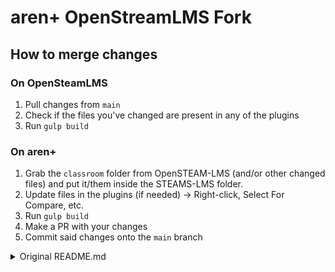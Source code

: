 # aren+ OpenStreamLMS Fork

## How to merge changes

### On OpenSteamLMS

1. Pull changes from `main`
2. Check if the files you've changed are present in any of the plugins
3. Run `gulp build`
 
### On aren+

1. Grab the `classroom` folder from OpenSTEAM-LMS (and/or other changed files) and put it/them inside the STEAMS-LMS folder.  
2. Update files in the plugins (if needed) -> Right-click, Select For Compare, etc.
3. Run `gulp build`
4. Make a PR with your changes
5. Commit said changes onto the `main` branch

<details>
<summary>Original README.md</summary>



# French
OpenSTEAM LMS est un module de gestion de classe (LMS en anglais) co-développé par Vittascience et Cabrilog, qui vous est proposé sur les plateformes [vittascience.com](https://fr.vittascience.com) et [cabri.com](https://cabri.com/fr/) sous forme de service Cloud.

[![Slack Badge](https://img.shields.io/badge/Slack-4A154B?style=for-the-badge&logo=slack&logoColor=white)](https://join.slack.com/t/opensteamlms/shared_invite/zt-vte7c70i-ISGyg~OpWqFrodMlSVOkXg)

![Vittascience-Cabri-FR](https://user-images.githubusercontent.com/36603099/115318825-d7003b80-a17e-11eb-89e6-2884b40bef60.jpg)

OpenSTEAM LMS a bénéficié du soutien du Ministère de l'Éducation Nationale via [le dispositif Édu-up](https://eduscol.education.fr/1603/le-dispositif-edu).
 
Il est également possible de déployer ce LMS par soi-même, en dupliquant le code source ci-dessus. Celui-ci est libre, disponible [sous licence AGPL-3.0](https://www.gnu.org/licenses/agpl-3.0.fr.html).

Le LMS a été pensé de façon modulaire, avec un cœur flexible pour de nombreux usages et un système de plugins permettant d’ajouter des fonctionnalités avancées ou de modifier l’apparence.

Vous souhaitez contribuer ? Votre aide est précieuse à de nombreux niveaux, que ce soit pour faire remonter des problèmes ou des idées, apporter des éléments de traduction, créer un thème ou un plugin personnalisé.

N’hésitez pas à contacter l’équipe [Vittascience](mailto:contact@vittascience.com) ou [Cabri](mailto:contact@cabri.com) pour toute question.

# English
OpenSTEAM LMS is a Learning Management System (LMS) co-developed by Vittascience and Cabrilog, which is offered to you on the [vittascience.com](https://en.vittascience.com) and [cabri.com](https://cabri.com/en/) platforms as a Cloud service.

[![Slack Badge](https://img.shields.io/badge/Slack-4A154B?style=for-the-badge&logo=slack&logoColor=white)](https://join.slack.com/t/opensteamlms/shared_invite/zt-vte7c70i-ISGyg~OpWqFrodMlSVOkXg)

![Vittascience-Cabri-EN](https://user-images.githubusercontent.com/36603099/115319277-b2589380-a17f-11eb-9f17-2bbfbd4b227c.jpg)

OpenSTEAM LMS benefited from the support of the French Ministry of National Education through [the Édu-up program](https://eduscol.education.fr/1603/le-dispositif-edu).
 
You can also deploy this LMS on your own, by duplicating the source code above. This one is free, available [under the AGPL-3.0 license](https://www.gnu.org/licenses/agpl-3.0.en.html).

The LMS has been designed in a modular fashion, with a flexible core for many uses and a system of plugins to add advanced features or modify the appearance.

Do you want to contribute? Your help is invaluable on many levels, whether it is to raise problems or ideas, to provide translation elements, to create a theme or a custom plugin:

Please do not hesitate to contact the team [Vittascience](mailto:contact@vittascience.com) or [Cabri](mailto:contact@cabri.com) for any questions.


# OpenSTEAM LMS use tutorial

You can find the LMS tutorial on [a video on Youtube](https://www.youtube.com/watch?v=rN3hhDZCRMc) (In french)

# How to setup project environment

1. [Clone the repository](https://github.com/vittascience/OpenSTEAM-LMS#clone-the-repository)
2. [.env file creation](https://github.com/vittascience/OpenSTEAM-LMS#env-file-creation)
3. [VirtualHost Setup](https://github.com/vittascience/OpenSTEAM-LMS#virtualhost-setup)
4. [Dependencies](https://github.com/vittascience/OpenSTEAM-LMS#dependencies)
5. [Database setup](https://github.com/vittascience/OpenSTEAM-LMS#database-setup)
6. [Build](https://github.com/vittascience/OpenSTEAM-LMS#build)
7. [Plugins](https://github.com/vittascience/OpenSTEAM-LMS#plugins)
8. [Email Templates](https://github.com/vittascience/OpenSTEAM-LMS#email-templates)
9. [OpenSTEAM LMS back end core](https://github.com/vittascience/OpenSTEAM-LMS#opensteam-lms-back-end-core)

## Clone the repository

Clone the present repository into your server

## .env file creation

At the root of your current folder (`/OpenSTEAM-LMS/`) create a `.env` file.
Inside of this file, copy/paste the following

``` 
VS_HOST=
VS_DB_HOST=**localhost**
VS_DB_PORT=**3306**
VS_DB_NAME=
VS_DB_USER=
VS_DB_PWD=
VS_MAPS_API_KEY=
VS_CAPTCHA_SECRET=
VS_CAPTCHA_PUBLIC_KEY=
VS_MAIL_SERVER=
VS_MAIL_PORT=
VS_MAIL_TYPE=
VS_MAIL_ADDRESS=
VS_MAIL_PASSWORD=
VS_REPLY_TO_MAIL=support@your_company_name.com
VS_REPLY_TO_NAME=Support # it can be Support,Contact or something else
VS_SET_FROM=your_website.com

# set the default student name to every classroom to be created
VS_DEMOSTUDENT=vittademo

# path to use for the activity logger(ie: routing/Routing.php)
VS_LOG_PATHH=/logs/log.log

# setup the new admin data
ADMIN_PSEUDO=PSEUDO
ADMIN_PASSWORD=PASSWORD
ADMIN_EMAIL=EMAIL
```

Don't forget to fill/change these constants with relevant information (at least all the VS_DB)

## VirtualHost Setup

1. Open your hosts file with admin privileges (`C:\windows\system32\drivers\etc\hosts`) or  (`sudo nano /etc/hosts`)

2. Modify your hosts file by adding this line: `127.0.0.1 steamlms`

3. 🏗️ Add steamlms:80 as a VirtualHost in your XAMPP/MAMP/hosting software

4. Make sure that PHP is running a version 7.x (with x above 2) and that NodeJS at least 14 is there.

5. Choose a logs directory. By default, this is `/logs/`. You can change this value using the entry in the `.env` named  `VS_LOG_PATH`, e.g. `VS_LOG_PATH=/tmp/log`.

## Dependencies

Run `composer install` to download all the needed PHP dependencies.
Then, run `npm install` to download all the needed JavaScript dependencies (for instance for the gulp build...).

Now you should be able to access the lms on your browser in ```http://steamlms/classroom```
The default account login is ```the email you provide here ADMIN_EMAIL``` and password is ```the password you provided here ADMIN_PASSWORD```

## Database setup

To setup the database, type this command in your shell: php sql-files/SteamLmsGenerateDb.php
Make sure you added the necessay informations (below # setup the new admin data) in the .env file
Then you have to check if the created database name match the VS_DB_NAME in the .env file.

## Build

When changing the view files or when working on a plugin, you need to run a gulp build to apply the changes on the L.M.S.

To do so, you just need to follow few steps:

1. Open a terminal

2. Go to the OpenSTEAM LMS folder

3. Type the command ```gulp build```

4. Wait for the tasks to finish

5.  If using php-fpm, restart or refresh it, e.g. `service php7.4-fpm restart`and voilà !

## Plugins

If you need to add some features and/or theme design which aren't relevant in the OpenSTEAM LMS core, you must create plugins. To do so you need to respect a certain directory structure for your plugin folder(s) and some recommendations.

### 1. Create your plugin(s) directory

#### Plugin directory tree

```
+---your-plugin-directory
|   +---Controller
|   +---Entities
|   +---public
|   |   +---css
|   |   +---images
|   |   \---js
|   \---Views
```

#### Where do I need to put my plugin directory ?

You just need to put it in a folder named ```plugins``` at the root of the OpenSTEAM LMS (It is in the .gitignore, so you'll probably have to create it).

### 2. Create your plugin files and put them in the relevant folders
- Your custom controller file(s) in the ```Controller``` folder
- Your custom entitie file(s) in the ```Entities``` folder
- Your custom css file(s) in the ```public/css``` folder
- Your custom image file(s) in the ```public/images``` folder
- Your custom javascript file(s) in the ```public/js``` folder
- Your custom view file(s) in the ```Views``` folder

</ul>

*As far as possible, avoid to change the view files. Otherwise, it'll be more difficult to retrieve changes from the LMS core in future updates*

### 3. Launch the Build

Follow the steps described in the Build section above

## Email Templates

Once you have set up all the fields related to emails + the ```VS_HOST``` in your .env file, the users who will register or request an email address update will receive a confirmation email to active their new account/ confirm their new email address.

A default html email is used, but you can create your own html emails and overwrite the default email templates.

How to do ?

- create a folder at the root of openSteamLMS and name it ```emailTemplates```
- inside emailTemplates folder, add a 'Fr' and a 'En' folder for example
- inside theses folders, add a ```en_confirm_account.php``` and a ```en_confirm_email_update.php``` file (these files will contain your email's html markups)

email directory tree

```
+---database
+---emailTemplates
|   +---En
|       +---en_confirm_account.php
|       +---en_confirm_email_update.php
|   +---Fr
|       +---fr_confirm_account.php
|       +---fr_confirm_email_update.php
+---gulp
```
Note: your email template have to have a ```<div> <?php echo  $body;?> </div>``` variable hard coded.

If you go to openSteamLMS/vendor/vtuser/src/Controller/ControllerUser, you will find the register and update_user_infos methods that have a ```$body``` defined.

This $body variable will be injected inside your html emails before sending each email.

## OpenSTEAM LMS back end core

The current repository only contains front elements of the LMS. The back end is mainly located in the dependencies (in the vendor folder) :

- [vuser](https://github.com/vittascience/vuser) : current version (1.2.1)
- [vclassroom](https://github.com/vittascience/vclassroom) : current version (1.2.1)
- [vutils](https://github.com/vittascience/vutils) : current version (1.2.1)
- vinterfaces (not public yet) : current version (1.2.1)
- vlearn (not public yet) : current version (1.2.3)

</details>